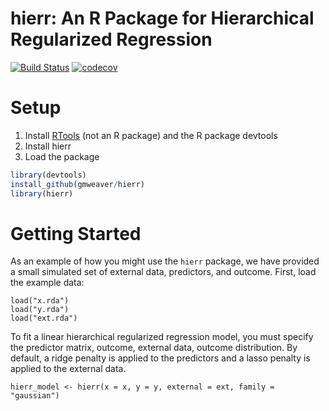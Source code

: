 # hierr: An R Package for Hierarchical Regularized Regression

[![Build Status](https://travis-ci.org/gmweaver/hierr.svg?branch=master)](https://travis-ci.org/gmweaver/hierr)
[![codecov](https://codecov.io/gh/gmweaver/hierr/branch/master/graph/badge.svg)](https://codecov.io/gh/gmweaver/hierr)

# Setup

1. Install [RTools](https://cran.r-project.org/bin/windows/Rtools/) (not an R package) and the R package devtools
2. Install hierr 
3. Load the package

```R
library(devtools)
install_github(gmweaver/hierr)
library(hierr)
```

# Getting Started

As an example of how you might use the `hierr` package, we have provided a small simulated set of external data, predictors, and outcome. First, load the example data:

```
load("x.rda")
load("y.rda")
load("ext.rda")
```

To fit a linear hierarchical regularized regression model, you must specify the predictor matrix, outcome, external data, outcome distribution. By default, a ridge penalty is applied to the predictors and a lasso penalty is applied to the external data.

```
hierr_model <- hierr(x = x, y = y, external = ext, family = "gaussian")
```
